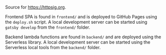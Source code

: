 Source for <https://httpsig.org>.

Frontend SPA is found in `frontend/` and is deployed to GitHub Pages using the `deploy.sh` script. A local development server can be started using `gatsby develop` from the `frontend/` folder.

Backend lambda functions are found in `backend/` and are deployed using the Serverless library. A local development server can be started using the Serverless local tools from the `backend/` folder.
